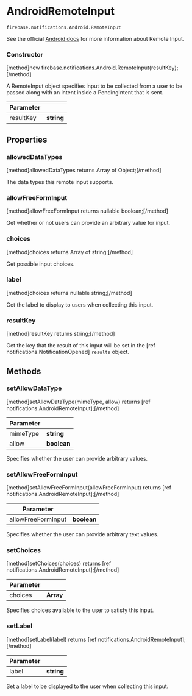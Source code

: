 # AndroidRemoteInput

```
firebase.notifications.Android.RemoteInput
```

See the official [Android docs](https://developer.android.com/training/notify-user/build-notification.html#reply-action) for more information about Remote Input.

### Constructor
[method]new firebase.notifications.Android.RemoteInput(resultKey);[/method]

A RemoteInput object specifies input to be collected from a user to be passed along with an intent inside a PendingIntent that is sent. 

| Parameter |         |
| --------- | ------- |
| resultKey    | **string** |

## Properties

### allowedDataTypes
[method]allowedDataTypes returns Array of Object;[/method]

The data types this remote input supports.

### allowFreeFormInput
[method]allowFreeFormInput returns nullable boolean;[/method]

Get whether or not users can provide an arbitrary value for input.

### choices
[method]choices returns Array of string;[/method]

Get possible input choices.

### label
[method]choices returns nullable string;[/method]

Get the label to display to users when collecting this input.

### resultKey
[method]resultKey returns string;[/method]

Get the key that the result of this input will be set in the [ref notifications.NotificationOpened] `results` object.

## Methods

### setAllowDataType
[method]setAllowDataType(mimeType, allow) returns [ref notifications.AndroidRemoteInput];[/method]

| Parameter |         |
| --------- | ------- |
| mimeType  | **string** |
| allow  | **boolean** |

Specifies whether the user can provide arbitrary values.

### setAllowFreeFormInput
[method]setAllowFreeFormInput(allowFreeFormInput) returns [ref notifications.AndroidRemoteInput];[/method]

| Parameter |         |
| --------- | ------- |
| allowFreeFormInput  | **boolean** |

Specifies whether the user can provide arbitrary text values.

### setChoices
[method]setChoices(choices) returns [ref notifications.AndroidRemoteInput];[/method]

| Parameter |         |
| --------- | ------- |
| choices  | **Array<string>** |

Specifies choices available to the user to satisfy this input.

### setLabel
[method]setLabel(label) returns [ref notifications.AndroidRemoteInput];[/method]

| Parameter |         |
| --------- | ------- |
| label  | **string** |

Set a label to be displayed to the user when collecting this input.
